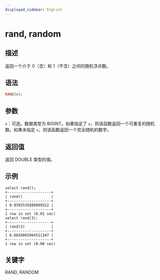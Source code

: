 ```yaml
---
displayed_sidebar: English
---
```


# rand, random

## 描述

返回一个介于 0（含）和 1（不含）之间的随机浮点数。

## 语法

```Haskell
RAND(x);
```

## 参数

`x`：可选。数据类型为 BIGINT。如果指定了 `x`，则该函数返回一个可重复的随机数。如果未指定 `x`，则该函数返回一个完全随机的数字。

## 返回值

返回 DOUBLE 类型的值。

## 示例

```Plain
select rand();
+--------------------+
| rand()             |
+--------------------+
| 0.9393535880089522 |
+--------------------+
1 row in set (0.01 sec)
select rand(3);
+--------------------+
| rand(3)            |
+--------------------+
| 0.6659865964511347 |
+--------------------+
1 row in set (0.00 sec)
```

## 关键字

RAND, RANDOM